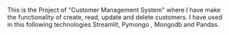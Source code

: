This is the Project of "Customer Management System" where I have make the functionality of create, read, update and delete customers. 
I have used in this following technologies Streamlit, Pymongo , Mongodb and Pandas.
